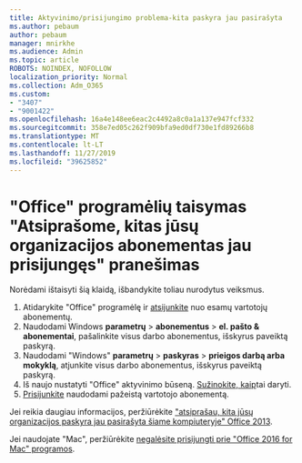 ```yaml
---
title: Aktyvinimo/prisijungimo problema-kita paskyra jau pasirašyta
ms.author: pebaum
author: pebaum
manager: mnirkhe
ms.audience: Admin
ms.topic: article
ROBOTS: NOINDEX, NOFOLLOW
localization_priority: Normal
ms.collection: Adm_O365
ms.custom:
- "3407"
- "9001422"
ms.openlocfilehash: 16a4e148ee6eac2c4492a8c0a1a137e947fcf332
ms.sourcegitcommit: 358e7ed05c262f909bfa9ed0df730e1fd89266b8
ms.translationtype: MT
ms.contentlocale: lt-LT
ms.lasthandoff: 11/27/2019
ms.locfileid: "39625852"
---
```

# <a name="fixing-the-office-apps-sorry-another-account-from-your-organization-is-already-signed-in-message"></a>"Office" programėlių taisymas "Atsiprašome, kitas jūsų organizacijos abonementas jau prisijungęs" pranešimas

Norėdami ištaisyti šią klaidą, išbandykite toliau nurodytus veiksmus.

1. Atidarykite "Office" programėlę ir [atsijunkite](https://support.office.com/article/5a20dc11-47e9-4b6f-945d-478cb6d92071) nuo esamų vartotojų abonementų.   
2. Naudodami Windows **parametrų** > **abonementus** > **el. pašto & abonementai**, pašalinkite visus darbo abonementus, išskyrus paveiktą paskyrą. 
3. Naudodami "Windows" **parametrų** > **paskyras** > **prieigos darbą arba mokyklą**, atjunkite visus darbo abonementus, išskyrus paveiktą paskyrą. 
4. Iš naujo nustatyti "Office" aktyvinimo būseną. [Sužinokite, kaip](https://docs.microsoft.com/office365/troubleshoot/activation/reset-office-365-proplus-activation-state
)tai daryti.
5. [Prisijunkite](https://support.office.com/article/628ea040-f265-49de-b986-be09c3ebf8a9) naudodami pažeistą vartotojo abonementą. 

Jei reikia daugiau informacijos, peržiūrėkite ["atsiprašau, kita jūsų organizacijos paskyra jau pasirašyta šiame kompiuteryje" Office 2013](https://docs.microsoft.com/office/troubleshoot/error-messages/another-account-already-signed-in).

Jei naudojate "Mac", peržiūrėkite [negalėsite prisijungti prie "Office 2016 for Mac" programos](https://docs.microsoft.com/office365/troubleshoot/authentication/sign-in-to-office-2016-for-mac-fail).